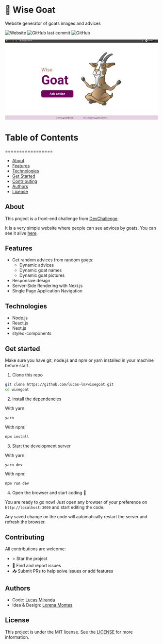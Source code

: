 # :goat: Wise Goat

Website generator of goats images and advices

![Website](https://img.shields.io/website?down_message=dead&label=website&up_message=alive&url=https%3A%2F%2Fwisegoat.now.sh)
![GitHub last commit](https://img.shields.io/github/last-commit/lucas-lm/wisegoat)
![GitHub](https://img.shields.io/github/license/lucas-lm/wisegoat)

<p align='center'>
  <img src='./public/wisegoat.gif' width='auto' height='auto' alt='Wise Goat demo' />
</p>


# Table of Contents
=================
<!--ts-->
  * [About](#about)
  * [Features](#features)
  * [Technologies](#technologies)
  * [Get Started](#get-started)
  * [Contributing](#contributing)
  * [Authors](#authors)
  * [License](#license)   
<!--te-->

## About

This project is a front-end challenge from [DevChallenge](https://devchallenge.com.br).

It is a very simple website where people can see advices by goats. You can see it alive [here](https://wisegoat.now.sh).

## Features

- Get random advices from random goats:
  - Dynamic advices
  - Dynamic goat names
  - Dynamic goat pictures
- Responsive design
- Server-Side Rendering with Next.js
- Single Page Application Navigation

## Technologies

- Node.js
- React.js
- Next.js
- styled-components

## Get started

Make sure you have git, node.js and npm or yarn installed in your machine before start.

1. Clone this repo

```bash
git clone https://github.com/lucas-lm/wisegoat.git
cd wisegoat
```

2. Install the dependencies

With yarn:
```bash
yarn
```

With npm:
```bash
npm install
```

3. Start the development server

With yarn:
```bash
yarn dev
```

With npm:
```bash
npm run dev
```

4. Open the browser and start coding 🎉

You are ready to go now! Just open any browser of your preference on ```http://localhost:3000``` and start editing the code.

Any saved change on the code will automatically restart the server and refresh the browser.

## Contributing

All contributions are welcome:

- ⭐️ Star the project
- 🐛 Find and report issues
- 📥 Submit PRs to help solve issues or add features

## Authors

- Code: [Lucas Miranda](https://github.com/lucas-lm)
- Idea & Design: [Lorena Montes](http://github.com/lorenalgm)

## License

This project is under the MIT license. See the [LICENSE](https://github.com/lucas-lm/wisegoat/blob/master/LICENSE) for more information.
